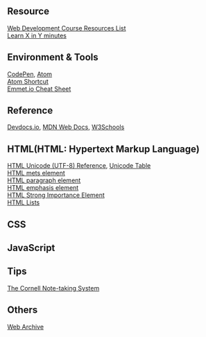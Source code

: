 ## Resource
[Web Development Course Resources List](https://www.appbrewery.co/p/web-development-course-resources/)\
[Learn X in Y minutes](https://learnxinyminutes.com/)

## Environment & Tools
[CodePen](https://codepen.io/), [Atom](https://atom.io/)\
[Atom Shortcut](https://atom.io/packages/atom-shortcuts)\
[Emmet.io Cheat Sheet](https://docs.emmet.io/cheat-sheet/)

## Reference
[Devdocs.io](https://devdocs.io/html/), [MDN Web Docs](https://developer.mozilla.org/en-US/docs/Web/HTML), [W3Schools](https://www.w3schools.com/html/default.asp)

## HTML(HTML: Hypertext Markup Language)
[HTML Unicode (UTF-8) Reference](https://www.w3schools.com/charsets/ref_html_utf8.asp), [Unicode Table](https://unicode-table.com/en/)\
[HTML mets element](https://developer.mozilla.org/en-US/docs/Web/HTML/Element/meta)\
[HTML paragraph element](https://developer.mozilla.org/en-US/docs/Web/HTML/Element/p)\
[HTML emphasis element](https://developer.mozilla.org/en-US/docs/Web/HTML/Element/em)\
[HTML Strong Importance Element](https://developer.mozilla.org/en-US/docs/Web/HTML/Element/strong)\
[HTML Lists](https://www.w3schools.com/html/html_lists.asp)

## CSS

## JavaScript

## Tips
[The Cornell Note-taking System](http://lsc.cornell.edu/study-skills/cornell-note-taking-system/)

## Others
[Web Archive](http://web.archive.org/)
